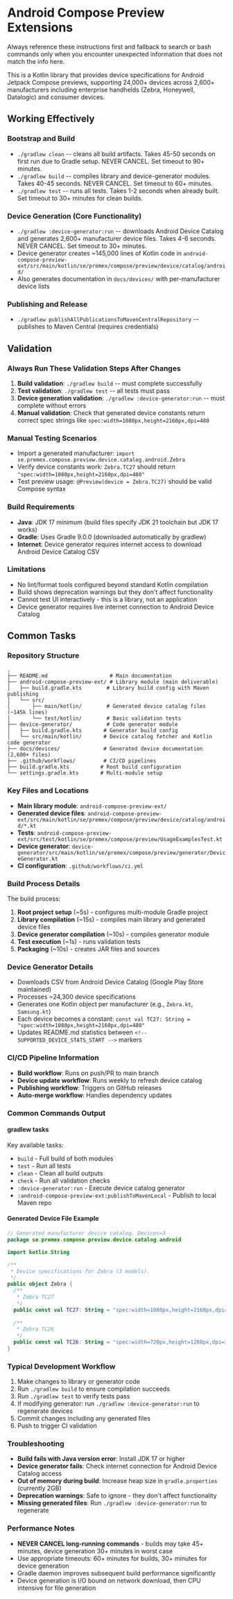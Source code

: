 # Android Compose Preview Extensions

Always reference these instructions first and fallback to search or bash commands only when you encounter unexpected information that does not match the info here.

This is a Kotlin library that provides device specifications for Android Jetpack Compose previews, supporting 24,000+ devices across 2,600+ manufacturers including enterprise handhelds (Zebra, Honeywell, Datalogic) and consumer devices.

## Working Effectively

### Bootstrap and Build
- `./gradlew clean` -- cleans all build artifacts. Takes 45-50 seconds on first run due to Gradle setup. NEVER CANCEL. Set timeout to 90+ minutes.
- `./gradlew build` -- compiles library and device-generator modules. Takes 40-45 seconds. NEVER CANCEL. Set timeout to 60+ minutes.
- `./gradlew test` -- runs all tests. Takes 1-2 seconds when already built. Set timeout to 30+ minutes for clean builds.

### Device Generation (Core Functionality)
- `./gradlew :device-generator:run` -- downloads Android Device Catalog and generates 2,600+ manufacturer device files. Takes 4-6 seconds. NEVER CANCEL. Set timeout to 30+ minutes.
- Device generator creates ~145,000 lines of Kotlin code in `android-compose-preview-ext/src/main/kotlin/se/premex/compose/preview/device/catalog/android/`
- Also generates documentation in `docs/devices/` with per-manufacturer device lists

### Publishing and Release
- `./gradlew publishAllPublicationsToMavenCentralRepository` -- publishes to Maven Central (requires credentials)

## Validation

### Always Run These Validation Steps After Changes
1. **Build validation**: `./gradlew build` -- must complete successfully
2. **Test validation**: `./gradlew test` -- all tests must pass  
3. **Device generation validation**: `./gradlew :device-generator:run` -- must complete without errors
4. **Manual validation**: Check that generated device constants return correct spec strings like `spec:width=1080px,height=2160px,dpi=480`

### Manual Testing Scenarios
- Import a generated manufacturer: `import se.premex.compose.preview.device.catalog.android.Zebra`
- Verify device constants work: `Zebra.TC27` should return `"spec:width=1080px,height=2160px,dpi=480"`
- Test preview usage: `@Preview(device = Zebra.TC27)` should be valid Compose syntax

### Build Requirements
- **Java**: JDK 17 minimum (build files specify JDK 21 toolchain but JDK 17 works)
- **Gradle**: Uses Gradle 9.0.0 (downloaded automatically by gradlew)
- **Internet**: Device generator requires internet access to download Android Device Catalog CSV

### Limitations
- No lint/format tools configured beyond standard Kotlin compilation
- Build shows deprecation warnings but they don't affect functionality  
- Cannot test UI interactively - this is a library, not an application
- Device generator requires live internet connection to Android Device Catalog

## Common Tasks

### Repository Structure
```
.
├── README.md                    # Main documentation
├── android-compose-preview-ext/ # Library module (main deliverable)  
│   ├── build.gradle.kts        # Library build config with Maven publishing
│   └── src/
│       ├── main/kotlin/        # Generated device catalog files (~145k lines)
│       └── test/kotlin/        # Basic validation tests
├── device-generator/           # Code generator module
│   ├── build.gradle.kts       # Generator build config  
│   └── src/main/kotlin/       # Device catalog fetcher and Kotlin code generator
├── docs/devices/              # Generated device documentation (2,600+ files)
├── .github/workflows/         # CI/CD pipelines
├── build.gradle.kts          # Root build configuration
└── settings.gradle.kts       # Multi-module setup
```

### Key Files and Locations
- **Main library module**: `android-compose-preview-ext/`
- **Generated device files**: `android-compose-preview-ext/src/main/kotlin/se/premex/compose/preview/device/catalog/android/*.kt`
- **Tests**: `android-compose-preview-ext/src/test/kotlin/se/premex/compose/preview/UsageExamplesTest.kt`
- **Device generator**: `device-generator/src/main/kotlin/se/premex/compose/preview/generator/DeviceGenerator.kt`
- **CI configuration**: `.github/workflows/ci.yml`

### Build Process Details
The build process:
1. **Root project setup** (~5s) - configures multi-module Gradle project
2. **Library compilation** (~15s) - compiles main library and generated device files  
3. **Device generator compilation** (~10s) - compiles generator module
4. **Test execution** (~1s) - runs validation tests
5. **Packaging** (~10s) - creates JAR files and sources

### Device Generator Details
- Downloads CSV from Android Device Catalog (Google Play Store maintained)
- Processes ~24,300 device specifications 
- Generates one Kotlin object per manufacturer (e.g., `Zebra.kt`, `Samsung.kt`)
- Each device becomes a constant: `const val TC27: String = "spec:width=1080px,height=2160px,dpi=480"`
- Updates README.md statistics between `<!-- SUPPORTED_DEVICE_STATS_START -->` markers

### CI/CD Pipeline Information  
- **Build workflow**: Runs on push/PR to main branch
- **Device update workflow**: Runs weekly to refresh device catalog
- **Publishing workflow**: Triggers on GitHub releases
- **Auto-merge workflow**: Handles dependency updates

### Common Commands Output

#### gradlew tasks
Key available tasks:
- `build` - Full build of both modules
- `test` - Run all tests  
- `clean` - Clean all build outputs
- `check` - Run all validation checks
- `:device-generator:run` - Execute device catalog generator
- `:android-compose-preview-ext:publishToMavenLocal` - Publish to local Maven repo

#### Generated Device File Example
```kotlin
// Generated manufacturer device catalog. Devices=3
package se.premex.compose.preview.device.catalog.android

import kotlin.String

/**
 * Device specifications for Zebra (3 models).
 */
public object Zebra {
  /**
   * Zebra TC27
   */
  public const val TC27: String = "spec:width=1080px,height=2160px,dpi=480"
  
  /**
   * Zebra TC26  
   */
  public const val TC26: String = "spec:width=720px,height=1280px,dpi=320"
}
```

### Typical Development Workflow
1. Make changes to library or generator code
2. Run `./gradlew build` to ensure compilation succeeds
3. Run `./gradlew test` to verify tests pass
4. If modifying generator: run `./gradlew :device-generator:run` to regenerate devices
5. Commit changes including any generated files
6. Push to trigger CI validation

### Troubleshooting
- **Build fails with Java version error**: Install JDK 17 or higher
- **Device generator fails**: Check internet connection for Android Device Catalog access  
- **Out of memory during build**: Increase heap size in `gradle.properties` (currently 2GB)
- **Deprecation warnings**: Safe to ignore - they don't affect functionality
- **Missing generated files**: Run `./gradlew :device-generator:run` to regenerate

### Performance Notes
- **NEVER CANCEL long-running commands** - builds may take 45+ minutes, device generation 30+ minutes in worst case
- Use appropriate timeouts: 60+ minutes for builds, 30+ minutes for device generation
- Gradle daemon improves subsequent build performance significantly  
- Device generation is I/O bound on network download, then CPU intensive for file generation